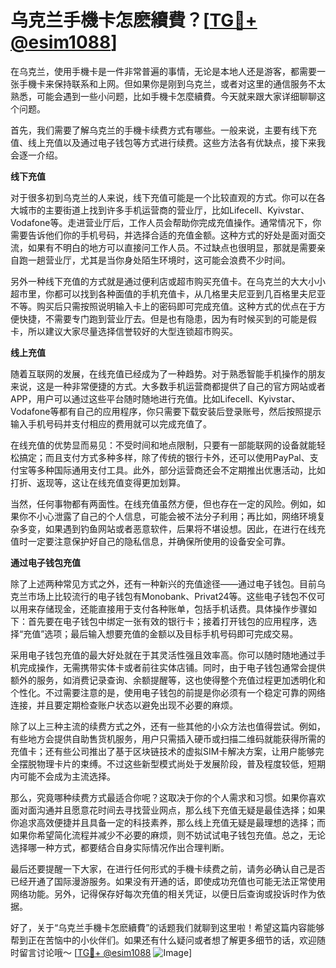 # 乌克兰手機卡怎麽續費？[[TG💪+ @esim1088](https://t.me/s/esim1088)]

在乌克兰，使用手機卡是一件非常普遍的事情，无论是本地人还是游客，都需要一张手機卡来保持联系和上网。但如果你是刚到乌克兰，或者对这里的通信服务不太熟悉，可能会遇到一些小问题，比如手機卡怎麼續費。今天就来跟大家详细聊聊这个问题。

首先，我们需要了解乌克兰的手機卡续费方式有哪些。一般来说，主要有线下充值、线上充值以及通过电子钱包等方式进行续费。这些方法各有优缺点，接下来我会逐一介绍。

**线下充值**

对于很多初到乌克兰的人来说，线下充值可能是一个比较直观的方式。你可以在各大城市的主要街道上找到许多手机运营商的营业厅，比如Lifecell、Kyivstar、Vodafone等。走进营业厅后，工作人员会帮助你完成充值操作。通常情况下，你需要告诉他们你的手机号码，并选择合适的充值金额。这种方式的好处是面对面交流，如果有不明白的地方可以直接问工作人员。不过缺点也很明显，那就是需要亲自跑一趟营业厅，尤其是当你身处陌生环境时，这可能会浪费不少时间。

另外一种线下充值的方式就是通过便利店或超市购买充值卡。在乌克兰的大大小小超市里，你都可以找到各种面值的手机充值卡，从几格里夫尼亚到几百格里夫尼亚不等。购买后只需按照说明输入卡上的密码即可完成充值。这种方式的优点在于方便快捷，不需要专门跑到营业厅去。但是也有隐患，因为有时候买到的可能是假卡，所以建议大家尽量选择信誉较好的大型连锁超市购买。

**线上充值**

随着互联网的发展，在线充值已经成为了一种趋势。对于熟悉智能手机操作的朋友来说，这是一种非常便捷的方式。大多数手机运营商都提供了自己的官方网站或者APP，用户可以通过这些平台随时随地进行充值。比如Lifecell、Kyivstar、Vodafone等都有自己的应用程序，你只需要下载安装后登录账号，然后按照提示输入手机号码并支付相应的费用就可以完成充值了。

在线充值的优势显而易见：不受时间和地点限制，只要有一部能联网的设备就能轻松搞定；而且支付方式多种多样，除了传统的银行卡外，还可以使用PayPal、支付宝等多种国际通用支付工具。此外，部分运营商还会不定期推出优惠活动，比如打折、返现等，这让在线充值变得更加划算。

当然，任何事物都有两面性。在线充值虽然方便，但也存在一定的风险。例如，如果你不小心泄露了自己的个人信息，可能会被不法分子利用；再比如，网络环境复杂多变，如果遇到钓鱼网站或者恶意软件，后果将不堪设想。因此，在进行在线充值时一定要注意保护好自己的隐私信息，并确保所使用的设备安全可靠。

**通过电子钱包充值**

除了上述两种常见方式之外，还有一种新兴的充值途径——通过电子钱包。目前乌克兰市场上比较流行的电子钱包有Monobank、Privat24等。这些电子钱包不仅可以用来存储现金，还能直接用于支付各种账单，包括手机话费。具体操作步骤如下：首先要在电子钱包中绑定一张有效的银行卡；接着打开钱包的应用程序，选择“充值”选项；最后输入想要充值的金额以及目标手机号码即可完成交易。

采用电子钱包充值的最大好处就在于其灵活性强且效率高。你可以随时随地通过手机完成操作，无需携带实体卡或者前往实体店铺。同时，由于电子钱包通常会提供额外的服务，如消费记录查询、余额提醒等，这也使得整个充值过程更加透明化和个性化。不过需要注意的是，使用电子钱包的前提是你必须有一个稳定可靠的网络连接，并且要定期检查账户状态以避免出现不必要的麻烦。

除了以上三种主流的续费方式之外，还有一些其他的小众方法也值得尝试。例如，有些地方会提供自助售货机服务，用户只需插入硬币或扫描二维码就能获得所需的充值卡；还有些公司推出了基于区块链技术的虚拟SIM卡解决方案，让用户能够完全摆脱物理卡片的束缚。不过这些新型模式尚处于发展阶段，普及程度较低，短期内可能不会成为主流选择。

那么，究竟哪种续费方式最适合你呢？这取决于你的个人需求和习惯。如果你喜欢面对面沟通并且愿意花时间去寻找营业网点，那么线下充值无疑是最佳选择；如果你追求高效便捷并且具备一定的科技素养，那么线上充值无疑是最理想的选择；而如果你希望简化流程并减少不必要的麻烦，则不妨试试电子钱包充值。总之，无论选择哪一种方式，都要结合自身实际情况作出合理判断。

最后还要提醒一下大家，在进行任何形式的手機卡续费之前，请务必确认自己是否已经开通了国际漫游服务。如果没有开通的话，即使成功充值也可能无法正常使用网络功能。另外，记得保存好每次充值的相关凭证，以便日后查询或投诉时作为依据。

好了，关于“乌克兰手機卡怎麽續費”的话题我们就聊到这里啦！希望这篇内容能够帮到正在苦恼中的小伙伴们。如果还有什么疑问或者想了解更多细节的话，欢迎随时留言讨论哦～ [[TG💪+ @esim1088](https://t.me/s/esim1088) ![Image](https://i.postimg.cc/4NQfJmqS/Snipaste-2025-05-13-00-14-12.png)]